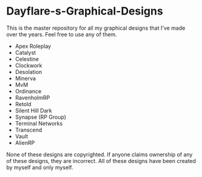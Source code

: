 # Dayflare-s-Graphical-Designs
This is the master repository for all my graphical designs that I've made over the years. Feel free to use any of them.

- Apex Roleplay
- Catalyst
- Celestine
- Clockwork
- Desolation
- Minerva
- MvM
- Ordinance
- RavenholmRP
- Retold
- Silent Hill Dark
- Synapse (RP Group)
- Terminal Networks
- Transcend
- Vault
- AlienRP

None of these designs are copyrighted. If anyone claims ownership of any of these designs, they are incorrect. All of these designs have been created by myself and only myself.
